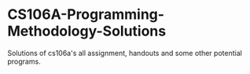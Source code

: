 # CS106A-Programming-Methodology-Solutions
Solutions of cs106a's all assignment, handouts and some other  potential programs.
